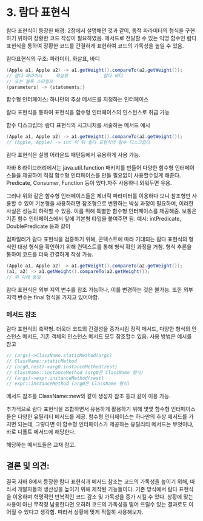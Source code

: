 # 3. 람다 표현식

람다 표현식이 등장한 배경: 2장에서 설명해던 것과 같이, 동적 파라미터의 형식을 구현하기 위하여 장황한 코드 작성이 필요하였음.
메서드로 전달할 수 있는 익명 함수인 람다표현식을 통하여 장황한 코드를 간결하게 표현하여 코드의 가독성을 높일 수 있음.

람다표현식의 구조: 파라미터, 화살표, 바디

```java
(Apple a1, Apple a2) -> a1.getWeight().compareTo(a2.getWeight());
// 람다 파라미터     화살표             람다 바디
// 또는 블록 스타일로
(parameters) -> {statements;}
```

함수형 인터페이스: 하나만의 추상 메서드를 지정하는 인터페이스

람다 표현식을 통하여 표현식을 함수형 인터페이스의 인스턴스로 취급 가능

함수 디스크립터: 람다 표현식의 시그니처를 서술하는 메서드
예시
```java
(Apple a1, Apple a2) -> a1.getWeight().compareTo(a2.getWeight());
// (Apple, Apple) -> int 이 위 람다 표현식의 함수 디스크립터
```

람다 표현식은 실행 어라운드 패턴등에서 유용하게 사용 가능.

자바 8 라이브러리에서는 java.util.function 패키지를 만들어 다양한 함수형 인터페이스들을 제공하여 직접 함수형 인터페이스를 만들 필요없이 사용할수있게 해준다.
Predicate, Consumer, Function 등이 있다.자주 사용하니 외워두면 유용.

그러나 위와 같은 함수형 인터페이스들은 제너릭 파라미터를 이용하다 보니 참조형만 사용할 수 있어 기본형을 사용하려면 참조형으로 변환하는 박싱 과정이 필요하며,
이러한 사실은 성능의 하락할 수 있음. 이를 위해 특별한 함수형 인터페이스를 제공해줌. 보통은 기존 함수 인터페이스에서 앞에 기본형 타입을 붙여주면 됨.
예시: intPredicate, DoublePredicate 등과 같이

컴파일러가 람다 표현식을 검증하기 위해, 콘텍스트에 따라 기대되는 람다 표현식의 형식인 대상 형식을 확인하기 위해 컨텍스트를 통해 형식 확인 과정을 거침.
형식 추론을 통하여 코드를 더욱 간결하게 작성 가능.
```java
(Apple a1, Apple a2) -> a1.getWeight().compareTo(a2.getWeight());
(a1, a2) -> a1.getWeight().compareTo(a2.getWeight());
// 위 아래 동일
```

람다 표현식은 외부 지역 변수를 참조 가능하나, 이를 변경하는 것은 불가능. 또한 외부 지역 변수는 final 형식을 가지고 있어야함.

### 메서드 참조
람다 표현식의 축약형. 더욱더 코드의 간결성을 증가시킴
정적 메서드, 다양한 형식의 인스턴스 메서드, 기존 객체의 인스턴스 메서드 모두 참조할수 있음.
사용 방법은 예시를 참고
```java
// (args)->ClassName.staticMethod(args)
// ClassName::staticMethod
// (arg0,rest)->arg0.instanceMethod(rest)
// ClassName::instanceMethod (arg0은 ClassName 형식)
// (args)->expr.instanceMethod(rest)
// expr::instanceMethod (arg0은 ClassName 형식)
```

메서드 참조를 ClassName::new와 같이 생성자 참조 등과 같이 이용 가능.

추가적으로 람다 표현식을 조합하면서 유용하게 활용하기 위해 몇몇 함수형 인터페이스들은 다양한 유틸리티 메서드를 제공.
함수형 인터페이스는 하나만의 추상 메서드를 가지면 되는데, 그렇다면 이 함수형 인터페이스가 제공하는 유틸리티 메서드는 무엇이냐, 
바로 디폴트 메서드에 해당한다.

해당하는 메서드들은 교재 참고.

## 결론 및 의견: 
결국 자바 8에서 등장한 람다 표현식과 메서드 참조는 코드의 가독성을 높이기 위해, 따라서 개발자들의 생산성을 높이기 위해 제작된 기능들이다.
기존 방식에서 람다 표현식을 이용하며 혁명적인 반복적인 코드 감소 및 가독성을 증가 시킬 수 있다. 상황에 맞는 사용이 아닌 무작정 남용한다면
오히려 코드의 가독성을 떨어 뜨릴수 있는 결과로도 이어질 수 있다고 생각함. 따라서 상황에 맞게 적절히 사용해보자.

